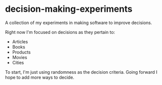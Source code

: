 # decision-making-experiments
A collection of my experiments in making software to improve decisions. 

Right now I'm focused on decisions as they pertain to: 
- Articles
- Books
- Products
- Movies
- Cities

To start, I'm just using randomness as the decision criteria. Going forward I hope to add more ways to decide. 
